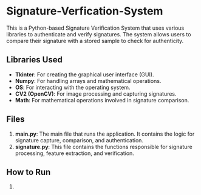 # Signature-Verfication-System

This is a Python-based Signature Verification System that uses various libraries to authenticate and verify signatures. The system allows users to compare their signature with a stored sample to check for authenticity.

## Libraries Used
- **Tkinter**: For creating the graphical user interface (GUI).
- **Numpy**: For handling arrays and mathematical operations.
- **OS**: For interacting with the operating system.
- **CV2 (OpenCV)**: For image processing and capturing signatures.
- **Math**: For mathematical operations involved in signature comparison.

## Files
1. **main.py**: The main file that runs the application. It contains the logic for signature capture, comparison, and authentication.
2. **signature.py**: This file contains the functions responsible for signature processing, feature extraction, and verification.

## How to Run
1. 

